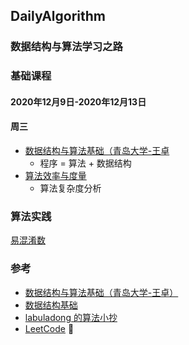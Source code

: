## DailyAlgorithm
### 数据结构与算法学习之路

### 基础课程
#### 2020年12月9日-2020年12月13日
#### 周三
- [数据结构与算法基础（青岛大学-王卓](https://www.bilibili.com/video/BV1nJ411V7bd?from=search&seid=12328914553498419460)
    - 程序 = 算法 + 数据结构
- [算法效率与度量](https://www.coursera.org/learn/shuju-jiegou-suanfa/lecture/E7xIs/suan-fa-xiao-lu-yu-du-liang)
    - 算法复杂度分析


### 算法实践
[易混淆数]()

### 参考
- [数据结构与算法基础（青岛大学-王卓）](https://www.bilibili.com/video/BV1nJ411V7bd?from=search&seid=12328914553498419460)
- [数据结构基础](https://www.coursera.org/learn/shuju-jiegou-suanfa/home/welcome)
- [labuladong 的算法小抄](https://github.com/labuladong/fucking-algorithm)
- [LeetCode](https://leetcode-cn.com/problemset/all/)
